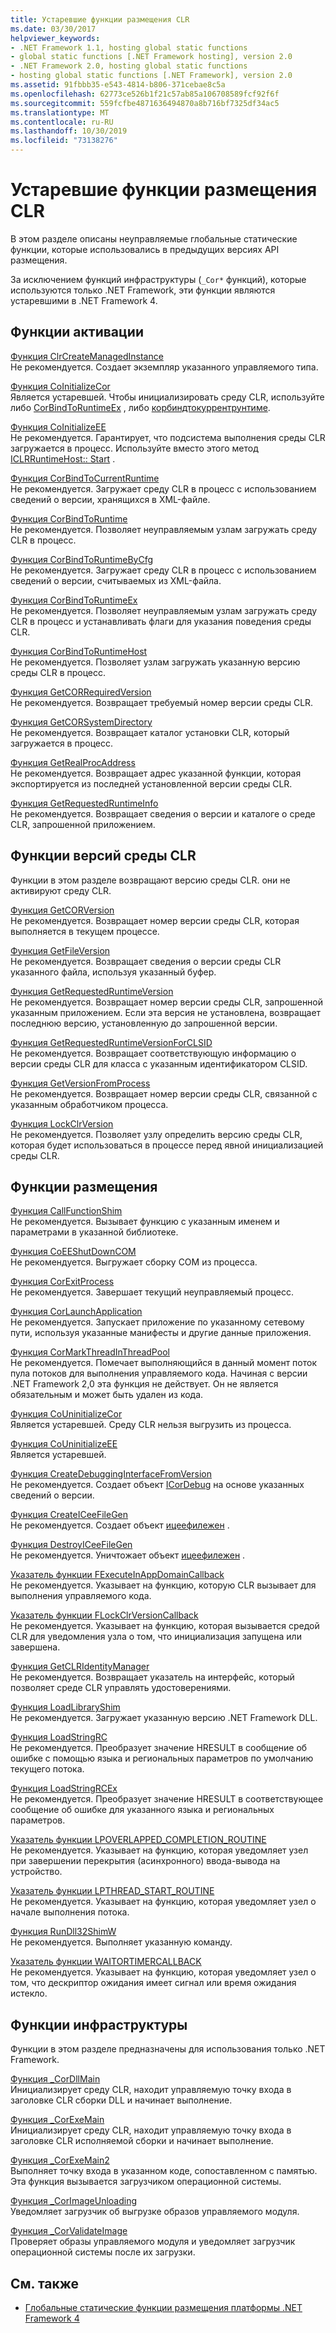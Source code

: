 ```yaml
---
title: Устаревшие функции размещения CLR
ms.date: 03/30/2017
helpviewer_keywords:
- .NET Framework 1.1, hosting global static functions
- global static functions [.NET Framework hosting], version 2.0
- .NET Framework 2.0, hosting global static functions
- hosting global static functions [.NET Framework], version 2.0
ms.assetid: 91fbbb35-e543-4814-b806-371cebae8c5a
ms.openlocfilehash: 62773ce526b1f21c57ab85a106708589fcf92f6f
ms.sourcegitcommit: 559fcfbe4871636494870a8b716bf7325df34ac5
ms.translationtype: MT
ms.contentlocale: ru-RU
ms.lasthandoff: 10/30/2019
ms.locfileid: "73138276"
---
```

# <a name="deprecated-clr-hosting-functions"></a>Устаревшие функции размещения CLR
В этом разделе описаны неуправляемые глобальные статические функции, которые использовались в предыдущих версиях API размещения.  
  
 За исключением функций инфраструктуры (`_Cor*` функций), которые используются только .NET Framework, эти функции являются устаревшими в .NET Framework 4.  
  
## <a name="activation-functions"></a>Функции активации  
 [Функция ClrCreateManagedInstance](../../../../docs/framework/unmanaged-api/hosting/clrcreatemanagedinstance-function.md)  
 Не рекомендуется. Создает экземпляр указанного управляемого типа.  
  
 [Функция CoInitializeCor](../../../../docs/framework/unmanaged-api/hosting/coinitializecor-function.md)  
 Является устаревшей. Чтобы инициализировать среду CLR, используйте либо [CorBindToRuntimeEx](../../../../docs/framework/unmanaged-api/hosting/corbindtoruntimeex-function.md) , либо [корбиндтокуррентрунтиме](../../../../docs/framework/unmanaged-api/hosting/corbindtocurrentruntime-function.md).  
  
 [Функция CoInitializeEE](../../../../docs/framework/unmanaged-api/hosting/coinitializeee-function.md)  
 Не рекомендуется. Гарантирует, что подсистема выполнения среды CLR загружается в процесс. Используйте вместо этого метод [ICLRRuntimeHost:: Start](../../../../docs/framework/unmanaged-api/hosting/iclrruntimehost-start-method.md) .  
  
 [Функция CorBindToCurrentRuntime](../../../../docs/framework/unmanaged-api/hosting/corbindtocurrentruntime-function.md)  
 Не рекомендуется. Загружает среду CLR в процесс с использованием сведений о версии, хранящихся в XML-файле.  
  
 [Функция CorBindToRuntime](../../../../docs/framework/unmanaged-api/hosting/corbindtoruntime-function.md)  
 Не рекомендуется. Позволяет неуправляемым узлам загружать среду CLR в процесс.  
  
 [Функция CorBindToRuntimeByCfg](../../../../docs/framework/unmanaged-api/hosting/corbindtoruntimebycfg-function.md)  
 Не рекомендуется. Загружает среду CLR в процесс с использованием сведений о версии, считываемых из XML-файла.  
  
 [Функция CorBindToRuntimeEx](../../../../docs/framework/unmanaged-api/hosting/corbindtoruntimeex-function.md)  
 Не рекомендуется. Позволяет неуправляемым узлам загружать среду CLR в процесс и устанавливать флаги для указания поведения среды CLR.  
  
 [Функция CorBindToRuntimeHost](../../../../docs/framework/unmanaged-api/hosting/corbindtoruntimehost-function.md)  
 Не рекомендуется. Позволяет узлам загружать указанную версию среды CLR в процесс.  
  
 [Функция GetCORRequiredVersion](../../../../docs/framework/unmanaged-api/hosting/getcorrequiredversion-function.md)  
 Не рекомендуется. Возвращает требуемый номер версии среды CLR.  
  
 [Функция GetCORSystemDirectory](../../../../docs/framework/unmanaged-api/hosting/getcorsystemdirectory-function.md)  
 Не рекомендуется. Возвращает каталог установки CLR, который загружается в процесс.  
  
 [Функция GetRealProcAddress](../../../../docs/framework/unmanaged-api/hosting/getrealprocaddress-function.md)  
 Не рекомендуется. Возвращает адрес указанной функции, которая экспортируется из последней установленной версии среды CLR.  
  
 [Функция GetRequestedRuntimeInfo](../../../../docs/framework/unmanaged-api/hosting/getrequestedruntimeinfo-function.md)  
 Не рекомендуется. Возвращает сведения о версии и каталоге о среде CLR, запрошенной приложением.  
  
## <a name="clr-version-functions"></a>Функции версий среды CLR  
 Функции в этом разделе возвращают версию среды CLR. они не активируют среду CLR.  
  
 [Функция GetCORVersion](../../../../docs/framework/unmanaged-api/hosting/getcorversion-function.md)  
 Не рекомендуется. Возвращает номер версии среды CLR, которая выполняется в текущем процессе.  
  
 [Функция GetFileVersion](../../../../docs/framework/unmanaged-api/hosting/getfileversion-function.md)  
 Не рекомендуется. Возвращает сведения о версии среды CLR указанного файла, используя указанный буфер.  
  
 [Функция GetRequestedRuntimeVersion](../../../../docs/framework/unmanaged-api/hosting/getrequestedruntimeversion-function.md)  
 Не рекомендуется. Возвращает номер версии среды CLR, запрошенной указанным приложением. Если эта версия не установлена, возвращает последнюю версию, установленную до запрошенной версии.  
  
 [Функция GetRequestedRuntimeVersionForCLSID](../../../../docs/framework/unmanaged-api/hosting/getrequestedruntimeversionforclsid-function.md)  
 Не рекомендуется. Возвращает соответствующую информацию о версии среды CLR для класса с указанным идентификатором CLSID.  
  
 [Функция GetVersionFromProcess](../../../../docs/framework/unmanaged-api/hosting/getversionfromprocess-function.md)  
 Не рекомендуется. Возвращает номер версии среды CLR, связанной с указанным обработчиком процесса.  
  
 [Функция LockClrVersion](../../../../docs/framework/unmanaged-api/hosting/lockclrversion-function.md)  
 Не рекомендуется. Позволяет узлу определить версию среды CLR, которая будет использоваться в процессе перед явной инициализацией среды CLR.  
  
## <a name="hosting-functions"></a>Функции размещения  
 [Функция CallFunctionShim](../../../../docs/framework/unmanaged-api/hosting/callfunctionshim-function.md)  
 Не рекомендуется. Вызывает функцию с указанным именем и параметрами в указанной библиотеке.  
  
 [Функция CoEEShutDownCOM](../../../../docs/framework/unmanaged-api/hosting/coeeshutdowncom-function.md)  
 Не рекомендуется. Выгружает сборку COM из процесса.  
  
 [Функция CorExitProcess](../../../../docs/framework/unmanaged-api/hosting/corexitprocess-function.md)  
 Не рекомендуется. Завершает текущий неуправляемый процесс.  
  
 [Функция CorLaunchApplication](../../../../docs/framework/unmanaged-api/hosting/corlaunchapplication-function.md)  
 Не рекомендуется. Запускает приложение по указанному сетевому пути, используя указанные манифесты и другие данные приложения.  
  
 [Функция CorMarkThreadInThreadPool](../../../../docs/framework/unmanaged-api/hosting/cormarkthreadinthreadpool-function.md)  
 Не рекомендуется. Помечает выполняющийся в данный момент поток пула потоков для выполнения управляемого кода. Начиная с версии .NET Framework 2,0 эта функция не действует. Он не является обязательным и может быть удален из кода.  
  
 [Функция CoUninitializeCor](../../../../docs/framework/unmanaged-api/hosting/couninitializecor-function.md)  
 Является устаревшей. Среду CLR нельзя выгрузить из процесса.  
  
 [Функция CoUninitializeEE](../../../../docs/framework/unmanaged-api/hosting/couninitializeee-function.md)  
 Является устаревшей.  
  
 [Функция CreateDebuggingInterfaceFromVersion](../../../../docs/framework/unmanaged-api/hosting/createdebugginginterfacefromversion-function.md)  
 Не рекомендуется. Создает объект [ICorDebug](../../../../docs/framework/unmanaged-api/debugging/icordebug-interface.md) на основе указанных сведений о версии.  
  
 [Функция CreateICeeFileGen](../../../../docs/framework/unmanaged-api/hosting/createiceefilegen-function.md)  
 Не рекомендуется. Создает объект [ицеефилежен](../../../../docs/framework/unmanaged-api/hosting/iceefilegen-class.md) .  
  
 [Функция DestroyICeeFileGen](../../../../docs/framework/unmanaged-api/hosting/destroyiceefilegen-function.md)  
 Не рекомендуется. Уничтожает объект [ицеефилежен](../../../../docs/framework/unmanaged-api/hosting/iceefilegen-class.md) .  
  
 [Указатель функции FExecuteInAppDomainCallback](../../../../docs/framework/unmanaged-api/hosting/fexecuteinappdomaincallback-function-pointer.md)  
 Не рекомендуется. Указывает на функцию, которую CLR вызывает для выполнения управляемого кода.  
  
 [Указатель функции FLockClrVersionCallback](../../../../docs/framework/unmanaged-api/hosting/flockclrversioncallback-function-pointer.md)  
 Не рекомендуется. Указывает на функцию, которая вызывается средой CLR для уведомления узла о том, что инициализация запущена или завершена.  
  
 [Функция GetCLRIdentityManager](../../../../docs/framework/unmanaged-api/hosting/getclridentitymanager-function.md)  
 Не рекомендуется. Возвращает указатель на интерфейс, который позволяет среде CLR управлять удостоверениями.  
  
 [Функция LoadLibraryShim](../../../../docs/framework/unmanaged-api/hosting/loadlibraryshim-function.md)  
 Не рекомендуется. Загружает указанную версию .NET Framework DLL.  
  
 [Функция LoadStringRC](../../../../docs/framework/unmanaged-api/hosting/loadstringrc-function.md)  
 Не рекомендуется. Преобразует значение HRESULT в сообщение об ошибке с помощью языка и региональных параметров по умолчанию текущего потока.  
  
 [Функция LoadStringRCEx](../../../../docs/framework/unmanaged-api/hosting/loadstringrcex-function.md)  
 Не рекомендуется. Преобразует значение HRESULT в соответствующее сообщение об ошибке для указанного языка и региональных параметров.  
  
 [Указатель функции LPOVERLAPPED_COMPLETION_ROUTINE](../../../../docs/framework/unmanaged-api/hosting/lpoverlapped-completion-routine-function-pointer.md)  
 Не рекомендуется. Указывает на функцию, которая уведомляет узел при завершении перекрытия (асинхронного) ввода-вывода на устройство.  
  
 [Указатель функции LPTHREAD_START_ROUTINE](../../../../docs/framework/unmanaged-api/hosting/lpthread-start-routine-function-pointer.md)  
 Не рекомендуется. Указывает на функцию, которая уведомляет узел о начале выполнения потока.  
  
 [Функция RunDll32ShimW](../../../../docs/framework/unmanaged-api/hosting/rundll32shimw-function.md)  
 Не рекомендуется. Выполняет указанную команду.  
  
 [Указатель функции WAITORTIMERCALLBACK](../../../../docs/framework/unmanaged-api/hosting/waitortimercallback-function-pointer.md)  
 Не рекомендуется. Указывает на функцию, которая уведомляет узел о том, что дескриптор ожидания имеет сигнал или время ожидания истекло.  
  
## <a name="infrastructure-functions"></a>Функции инфраструктуры  
 Функции в этом разделе предназначены для использования только .NET Framework.  
  
 [Функция _CorDllMain](../../../../docs/framework/unmanaged-api/hosting/cordllmain-function.md)  
 Инициализирует среду CLR, находит управляемую точку входа в заголовке CLR сборки DLL и начинает выполнение.  
  
 [Функция _CorExeMain](../../../../docs/framework/unmanaged-api/hosting/corexemain-function.md)  
 Инициализирует среду CLR, находит управляемую точку входа в заголовке CLR исполняемой сборки и начинает выполнение.  
  
 [Функция _CorExeMain2](../../../../docs/framework/unmanaged-api/hosting/corexemain2-function.md)  
 Выполняет точку входа в указанном коде, сопоставленном с памятью. Эта функция вызывается загрузчиком операционной системы.  
  
 [Функция _CorImageUnloading](../../../../docs/framework/unmanaged-api/hosting/corimageunloading-function.md)  
 Уведомляет загрузчик об выгрузке образов управляемого модуля.  
  
 [Функция _CorValidateImage](../../../../docs/framework/unmanaged-api/hosting/corvalidateimage-function.md)  
 Проверяет образы управляемого модуля и уведомляет загрузчик операционной системы после их загрузки.  
  
## <a name="see-also"></a>См. также

- [Глобальные статические функции размещения платформы .NET Framework 4](../../../../docs/framework/unmanaged-api/hosting/net-framework-4-hosting-global-static-functions.md)
